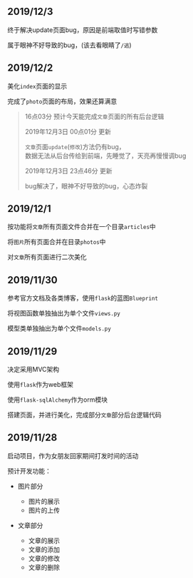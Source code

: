 ## 2019/12/3
终于解决update页面bug，原因是前端取值时写错参数

属于眼神不好导致的bug，(该去看眼睛了`/逃`)

## 2019/12/2
美化`index`页面的显示

完成了``photo``页面的布局，效果还算满意

> 16点03分 预计今天能完成`文章`页面的所有后台逻辑
>  
> 2019年12月3日 00点01分 更新
>
> `文章`页面`update`(`修改`)方法仍有bug，  
> 数据无法从后台传给到前端，先睡觉了，天亮再慢慢调bug
>
> 2019年12月3日 23点46分 更新
>
> bug解决了，眼神不好导致的bug，心态炸裂

## 2019/12/1
按功能将`文章`所有页面文件合并在一个目录`articles`中

将`图片`所有页面合并在目录`photos`中

对`文章`所有页面进行二次美化

## 2019/11/30
参考官方文档及各类博客，使用`flask`的蓝图`Blueprint`

将视图函数单独抽出为单个文件`views.py`

模型类单独抽出为单个文件`models.py`

## 2019/11/29
决定采用MVC架构

使用`flask`作为web框架
 
使用`flask-sqlAlchemy`作为orm模块 

搭建页面，并进行美化，完成部分`文章`部分后台逻辑代码


## 2019/11/28
启动项目，作为女朋友回家期间打发时间的活动

预计开发功能：

* 图片部分
    * 图片的展示
    * 图片的上传
    
* 文章部分
    * 文章的展示
    * 文章的添加
    * 文章的修改
    * 文章的删除